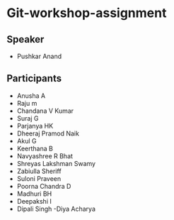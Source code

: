 # Git-workshop-assignment

## Speaker
- Pushkar Anand

## Participants
- Anusha A
- Raju m
- Chandana V Kumar
- Suraj G
- Parjanya HK
- Dheeraj Pramod Naik
- Akul G
- Keerthana B
- Navyashree R Bhat
- Shreyas Lakshman Swamy
- Zabiulla Sheriff
- Suloni Praveen
- Poorna Chandra D
- Madhuri BH
- Deepakshi I
- Dipali Singh
-Diya Acharya 
